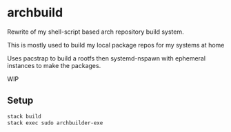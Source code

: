 # archbuild

Rewrite of my shell-script based arch repository build system.   

This is mostly used to build my local package repos for my systems at home  

Uses pacstrap to build a rootfs then systemd-nspawn with ephemeral instances to 
make the packages. 

WIP

## Setup

```sh 
stack build
stack exec sudo archbuilder-exe
```
